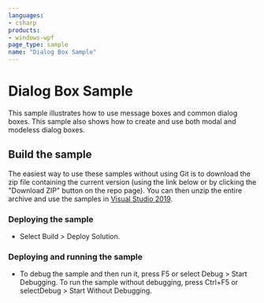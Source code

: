 ```yaml
---
languages:
- csharp
products:
- windows-wpf
page_type: sample
name: "Dialog Box Sample"
---
```

# Dialog Box Sample
This sample illustrates how to use message boxes and common dialog boxes. This sample also shows how to create and use both modal and modeless dialog boxes.

## Build the sample
The easiest way to use these samples without using Git is to download the zip file containing the current version (using the link below or by clicking the "Download ZIP" button on the repo page). You can then unzip the entire archive and use the samples in [Visual Studio 2019](https://www.visualstudio.com/wpf-vs).

### Deploying the sample
- Select Build > Deploy Solution. 

### Deploying and running the sample
- To debug the sample and then run it, press F5 or select Debug >  Start Debugging. To run the sample without debugging, press Ctrl+F5 or selectDebug > Start Without Debugging. 



